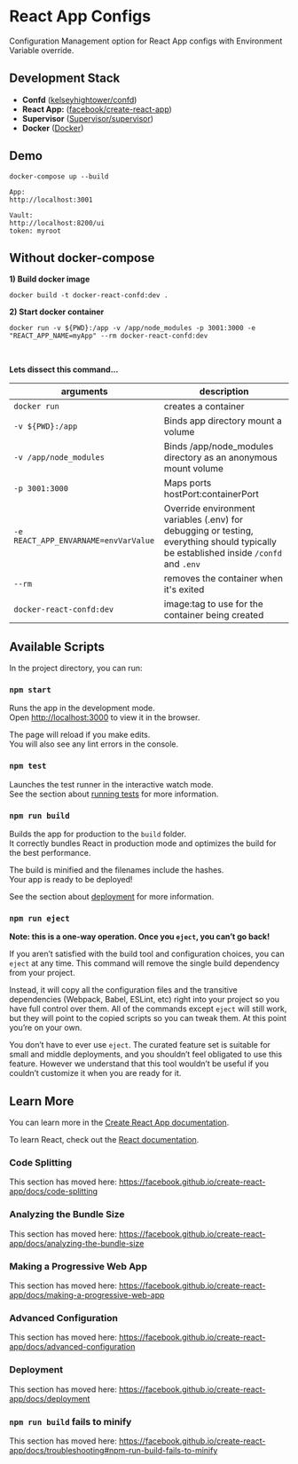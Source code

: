 # React App Configs
Configuration Management option for React App configs with Environment Variable override.

## Development Stack

- **Confd** ([kelseyhightower/confd](https://github.com/kelseyhightower/confd))
- **React App:** ([facebook/create-react-app](https://github.com/facebook/create-react-app))
- **Supervisor** ([Supervisor/supervisor](https://github.com/Supervisor/supervisor))
- **Docker** ([Docker](https://github.com/docker))

## Demo
```
docker-compose up --build

App:
http://localhost:3001

Vault:
http://localhost:8200/ui
token: myroot
```

## Without docker-compose
**1) Build docker image**
```
docker build -t docker-react-confd:dev .
```
**2) Start docker container**
```
docker run -v ${PWD}:/app -v /app/node_modules -p 3001:3000 -e "REACT_APP_NAME=myApp" --rm docker-react-confd:dev
```

<br />

**Lets dissect this command...**

| arguments  | description |
|------------|-------------|
| `docker run` | creates a container |
| `-v ${PWD}:/app` | Binds app directory mount a volume |
| `-v /app/node_modules` | Binds /app/node_modules directory as an anonymous mount volume |
| `-p 3001:3000` | Maps ports hostPort:containerPort |
| `-e REACT_APP_ENVARNAME=envVarValue` | Override environment variables (.env) for debugging or testing, everything should typically be established inside `/confd` and `.env` |
| `--rm` | removes the container when it's exited |
| `docker-react-confd:dev` | image:tag to use for the container being created |

## Available Scripts

In the project directory, you can run:

### `npm start`

Runs the app in the development mode.<br>
Open [http://localhost:3000](http://localhost:3000) to view it in the browser.

The page will reload if you make edits.<br>
You will also see any lint errors in the console.

### `npm test`

Launches the test runner in the interactive watch mode.<br>
See the section about [running tests](https://facebook.github.io/create-react-app/docs/running-tests) for more information.

### `npm run build`

Builds the app for production to the `build` folder.<br>
It correctly bundles React in production mode and optimizes the build for the best performance.

The build is minified and the filenames include the hashes.<br>
Your app is ready to be deployed!

See the section about [deployment](https://facebook.github.io/create-react-app/docs/deployment) for more information.

### `npm run eject`

**Note: this is a one-way operation. Once you `eject`, you can’t go back!**

If you aren’t satisfied with the build tool and configuration choices, you can `eject` at any time. This command will remove the single build dependency from your project.

Instead, it will copy all the configuration files and the transitive dependencies (Webpack, Babel, ESLint, etc) right into your project so you have full control over them. All of the commands except `eject` will still work, but they will point to the copied scripts so you can tweak them. At this point you’re on your own.

You don’t have to ever use `eject`. The curated feature set is suitable for small and middle deployments, and you shouldn’t feel obligated to use this feature. However we understand that this tool wouldn’t be useful if you couldn’t customize it when you are ready for it.

## Learn More

You can learn more in the [Create React App documentation](https://facebook.github.io/create-react-app/docs/getting-started).

To learn React, check out the [React documentation](https://reactjs.org/).

### Code Splitting

This section has moved here: https://facebook.github.io/create-react-app/docs/code-splitting

### Analyzing the Bundle Size

This section has moved here: https://facebook.github.io/create-react-app/docs/analyzing-the-bundle-size

### Making a Progressive Web App

This section has moved here: https://facebook.github.io/create-react-app/docs/making-a-progressive-web-app

### Advanced Configuration

This section has moved here: https://facebook.github.io/create-react-app/docs/advanced-configuration

### Deployment

This section has moved here: https://facebook.github.io/create-react-app/docs/deployment

### `npm run build` fails to minify

This section has moved here: https://facebook.github.io/create-react-app/docs/troubleshooting#npm-run-build-fails-to-minify
